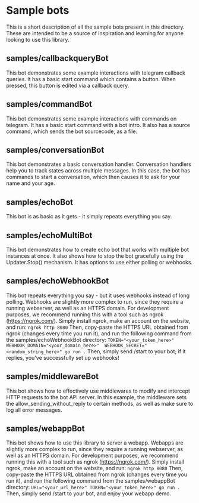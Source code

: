 # Sample bots

This is a short description of all the sample bots present in this directory. These are intended to be a source of
inspiration and learning for anyone looking to use this library.


## samples/callbackqueryBot

This bot demonstrates some example interactions with telegram callback queries.
It has a basic start command which contains a button. When pressed, this button is edited via a callback query.

## samples/commandBot

This bot demonstrates some example interactions with commands on telegram.
It has a basic start command with a bot intro.
It also has a source command, which sends the bot sourcecode, as a file.

## samples/conversationBot

This bot demonstrates a basic conversation handler. Conversation handlers help you to track states across multiple
messages.
In this case, the bot has commands to start a conversation, which then causes it to ask for your name and your age.

## samples/echoBot

This bot is as basic as it gets - it simply repeats everything you say.

## samples/echoMultiBot

This bot demonstrates how to create echo bot that works with multiple bot instances at once.
It also shows how to stop the bot gracefully using the Updater.Stop() mechanism.
It has options to use either polling or webhooks.

## samples/echoWebhookBot

This bot repeats everything you say - but it uses webhooks instead of long polling.
Webhooks are slightly more complex to run, since they require a running webserver, as well as an HTTPS domain.
For development purposes, we recommend running this with a tool such as ngrok (https://ngrok.com/).
Simply install ngrok, make an account on the website, and run:
`ngrok http 8080`
Then, copy-paste the HTTPS URL obtained from ngrok (changes every time you run it), and run the following command
from the samples/echoWebhookBot directory:
`TOKEN="<your_token_here>" WEBHOOK_DOMAIN="<your_domain_here>"  WEBHOOK_SECRET="<random_string_here>" go run .`
Then, simply send /start to your bot; if it replies, you've successfully set up webhooks!

## samples/middlewareBot

This bot shows how to effectively use middlewares to modify and intercept HTTP requests to the bot API server.
In this example, the middleware sets the allow_sending_without_reply to certain methods, as well as make sure to log all error messages.

## samples/webappBot

This bot shows how to use this library to server a webapp.
Webapps are slightly more complex to run, since they require a running webserver, as well as an HTTPS domain.
For development purposes, we recommend running this with a tool such as ngrok (https://ngrok.com/).
Simply install ngrok, make an account on the website, and run:
`ngrok http 8080`
Then, copy-paste the HTTPS URL obtained from ngrok (changes every time you run it), and run the following command
from the samples/webappBot directory:
`URL="<your_url_here>" TOKEN="<your_token_here>" go run .`
Then, simply send /start to your bot, and enjoy your webapp demo.
